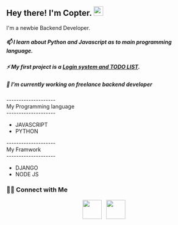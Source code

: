 
## <h2> Hey there! I'm Copter. <img src="https://github.com/souvikguria98/souvikguria98/blob/master/Hi.gif" width="25"></h2>
I'm a newbie Backend Developer. 
##### 📫 I learn about Python  and Javascript as to main programming language. 
##### ⚡ My first project is a [Login system and TODO LIST](https://github.com/CopKH/LoginSystem).
##### 🔭 I’m currently working on freelance backend developer

  <dt>--------------------</dt>
  <dt>My Programming language</dt>
  <dt>--------------------</dt>
  
 * JAVASCRIPT
 * PYTHON
  
  <dt>--------------------</dt>
  <dt>My Framwork</dt>
  <dt>--------------------</dt>
  
* DJANGO
* NODE JS







<h3> 🤝🏻 Connect with Me </h3>

<p align="center">
&nbsp; <a href="https://www.linkedin.com/in/paramet-khampoo-ngern-64a890205/" target="_blank" rel="noopener noreferrer"><img src="https://img.icons8.com/plasticine/100/000000/linkedin.png" width="50" /></a>
&nbsp; <a href="mailto:souvikguria98@gmail.com" target="_blank" rel="noopener noreferrer"><img src="https://img.icons8.com/plasticine/100/000000/gmail.png"  width="50" /></a>
</p>
